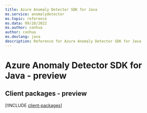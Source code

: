 ```yaml
---
title: Azure Anomaly Detector SDK for Java
ms.service: anomalydetector
ms.topic: reference
ms.data: 09/28/2022
ms.author: conhua
author: conhua
ms.devlang: java
description: Reference for Azure Anomaly Detector SDK for Java
---
```

# Azure Anomaly Detector SDK for Java - preview

## Client packages - preview
[!INCLUDE [client-packages](anomaly-detector-client-index.md)]